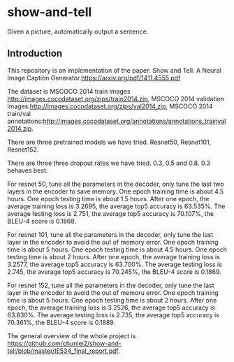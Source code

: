 # show-and-tell
Given a picture, automatically output a sentence.

## Introduction
This repository is an implementation of the paper: Show and Tell: A Neural Image Caption Generator.https://arxiv.org/pdf/1411.4555.pdf

The dataset is MSCOCO 2014 train images http://images.cocodataset.org/zips/train2014.zip, MSCOCO 2014 validation images:http://images.cocodataset.org/zips/val2014.zip, MSCOCO 2014 train/val annotations:http://images.cocodataset.org/annotations/annotations_trainval2014.zip.

There are three pretrained models we have tried. Resnet50, Resnet101, Resnet152.

There are three three dropout rates we have tried. 0.3, 0.5 and 0.8. 0.3 behaves best.

For resnet 50, tune all the parameters in the decoder, only tune the last two layers in the encoder to save memory. One epoch training time is about 4.5 hours. One epoch testing time is about 1.5 hours. After one epoch, the average training loss is 3.2695, the average top5 accuracy is 63.535%. The average testing loss is 2.751, the average top5 accuracy is 70.107%, the BLEU-4 score is 0.1868. 

For resnet 101, tune all the parameters in the decoder, only tune the last layer in the encoder to avoid the out of memory error. One epoch training time is about 5 hours. One epoch testing time is about 4.5 hours. One epoch testing time is about 2 hours. After one epoch, the average training loss is 3.2577, the average top5 accuracy is 63.700%. The average testing loss is 2.745, the average top5 accuracy is 70.245%, the BLEU-4 score is 0.1869. 

For resnet 152, tune all the parameters in the decoder, only tune the last layer in the encoder to avoid the out of memoru error. One epoch training time is about 5 hours. One epoch testing time is about 2 hours. After one epoch, the average training loss is 3.2526, the average top5 accuracy is 63.830%. The average testing loss is 2.735, the average top5 accuracy is 70.361%, the BLEU-4 score is 0.1889.

The general overview of the whole project is https://github.com/chunlei2/show-and-tell/blob/master/IE534_final_report.pdf.

